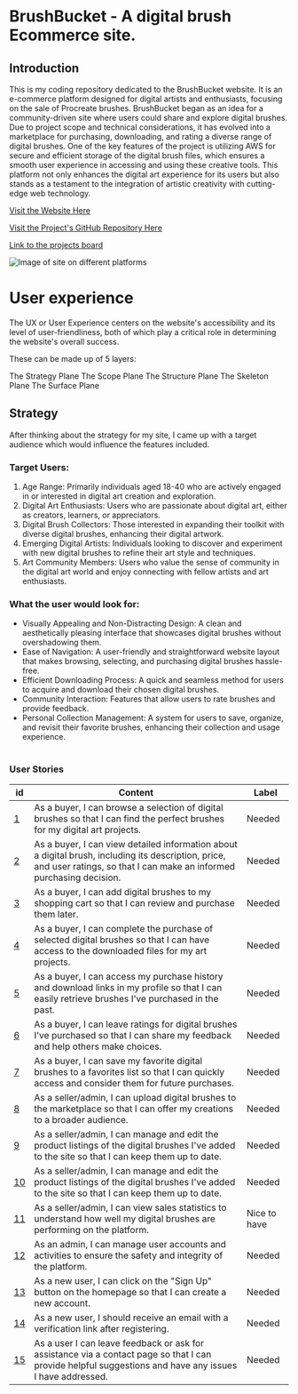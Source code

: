 # BrushBucket - A digital brush Ecommerce site.

## Introduction

This is my coding repository dedicated to the BrushBucket website. It is an e-commerce platform designed for digital artists and enthusiasts, focusing on the sale of Procreate brushes. BrushBucket began as an idea for a community-driven site where users could share and explore digital brushes. Due to project scope and technical considerations, it has evolved into a marketplace for purchasing, downloading, and rating a diverse range of digital brushes. One of the key features of the project is utilizing AWS for secure and efficient storage of the digital brush files, which ensures a smooth user experience in accessing and using these creative tools. This platform not only enhances the digital art experience for its users but also stands as a testament to the integration of artistic creativity with cutting-edge web technology.

[Visit the Website Here](https://brush-bucket-2ba4b4f41791.herokuapp.com/)

[Visit the Project's GitHub Repository Here](https://github.com/Stuartpkd/Brush-Bucket)

[Link to the projects board](https://github.com/users/Stuartpkd/projects/3)

![Image of site on different platforms]()

# User experience

The UX or User Experience centers on the website's accessibility and its level of user-friendliness, both of which play a critical role in determining the website's overall success.

These can be made up of 5 layers:

The Strategy Plane
The Scope Plane
The Structure Plane
The Skeleton Plane
The Surface Plane

## Strategy 

After thinking about the strategy for my site, I came up with a target audience which would influence the features included.

### Target Users:

1. Age Range: Primarily individuals aged 18-40 who are actively engaged in or interested in digital art creation and exploration.
2. Digital Art Enthusiasts: Users who are passionate about digital art, either as creators, learners, or appreciators.
3. Digital Brush Collectors: Those interested in expanding their toolkit with diverse digital brushes, enhancing their digital artwork.
4. Emerging Digital Artists: Individuals looking to discover and experiment with new digital brushes to refine their art style and techniques.
5. Art Community Members: Users who value the sense of community in the digital art world and enjoy connecting with fellow artists and art enthusiasts.

### What the user would look for:

* Visually Appealing and Non-Distracting Design: A clean and aesthetically pleasing interface that showcases digital brushes without overshadowing them.
* Ease of Navigation: A user-friendly and straightforward website layout that makes browsing, selecting, and purchasing digital brushes hassle-free.
* Efficient Downloading Process: A quick and seamless method for users to acquire and download their chosen digital brushes.
* Community Interaction: Features that allow users to rate brushes and provide feedback.
* Personal Collection Management: A system for users to save, organize, and revisit their favorite brushes, enhancing their collection and usage experience.
\
&nbsp;

### User Stories

| id  |  Content | Label |
| ------ | ------ | ------ |
| [1](https://github.com/users/Stuartpkd/projects/3/views/1?pane=issue&itemId=42174609) | As a buyer, I can browse a selection of digital brushes so that I can find the perfect brushes for my digital art projects. | Needed |
| [2](https://github.com/users/Stuartpkd/projects/3/views/1?pane=issue&itemId=42174609) | As a buyer, I can view detailed information about a digital brush, including its description, price, and user ratings, so that I can make an informed purchasing decision. | Needed |
| [3](https://github.com/users/Stuartpkd/projects/3/views/1?pane=issue&itemId=42174758) | As a buyer, I can add digital brushes to my shopping cart so that I can review and purchase them later. | Needed |
| [4](https://github.com/users/Stuartpkd/projects/3/views/1?pane=issue&itemId=42174837) | As a buyer, I can complete the purchase of selected digital brushes so that I can have access to the downloaded files for my art projects. | Needed |
| [5](https://github.com/users/Stuartpkd/projects/3/views/1?pane=issue&itemId=42174915) | As a buyer, I can access my purchase history and download links in my profile so that I can easily retrieve brushes I've purchased in the past. | Needed |
| [6](https://github.com/users/Stuartpkd/projects/3/views/1?pane=issue&itemId=42175047) | As a buyer, I can leave ratings for digital brushes I've purchased so that I can share my feedback and help others make choices. | Needed |
| [7](https://github.com/users/Stuartpkd/projects/3/views/1?pane=issue&itemId=42175176) | As a buyer, I can save my favorite digital brushes to a favorites list so that I can quickly access and consider them for future purchases. | Needed |
| [8](https://github.com/users/Stuartpkd/projects/3/views/1?pane=issue&itemId=42175359) | As a seller/admin, I can upload digital brushes to the marketplace so that I can offer my creations to a broader audience. | Needed |
| [9](https://github.com/users/Stuartpkd/projects/3/views/1?pane=issue&itemId=42175448) | As a seller/admin, I can manage and edit the product listings of the digital brushes I've added to the site so that I can keep them up to date. | Needed |
| [10](https://github.com/users/Stuartpkd/projects/3/views/1?pane=issue&itemId=42175448) | As a seller/admin, I can manage and edit the product listings of the digital brushes I've added to the site so that I can keep them up to date. | Needed |
| [11](https://github.com/users/Stuartpkd/projects/3/views/1?pane=issue&itemId=42175795) | As a seller/admin, I can view sales statistics to understand how well my digital brushes are performing on the platform. | Nice to have |
| [12](https://github.com/users/Stuartpkd/projects/3/views/1?pane=issue&itemId=42176082) | As an admin, I can manage user accounts and activities to ensure the safety and integrity of the platform. | Needed |
| [13](https://github.com/users/Stuartpkd/projects/3/views/1?pane=issue&itemId=42176934) | As a new user, I can click on the "Sign Up" button on the homepage so that I can create a new account. | Needed |
| [14](https://github.com/users/Stuartpkd/projects/3/views/1?pane=issue&itemId=42177096) | As a new user, I should receive an email with a verification link after registering. | Needed |
| [15](https://github.com/users/Stuartpkd/projects/3?pane=issue&itemId=45623755) | As a user I can leave feedback or ask for assistance via a contact page so that I can provide helpful suggestions and have any issues I have addressed. | Needed |
